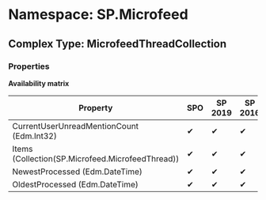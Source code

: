 # Namespace: SP.Microfeed

## Complex Type: MicrofeedThreadCollection

### Properties

**Availability matrix**

Property | SPO | SP 2019 | SP 2016 | SP 2013
----------|-----|---------|---------|--------
CurrentUserUnreadMentionCount (Edm.Int32) | ✔ | ✔ | ✔ | ✔
Items (Collection(SP.Microfeed.MicrofeedThread)) | ✔ | ✔ | ✔ | ✔
NewestProcessed (Edm.DateTime) | ✔ | ✔ | ✔ | ✔
OldestProcessed (Edm.DateTime) | ✔ | ✔ | ✔ | ✔
